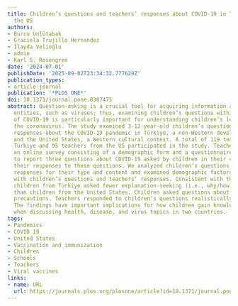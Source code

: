 ```yaml
---
title: Children’s questions and teachers’ responses about COVID-19 in Türkiye and
  the US
authors:
- Burcu Ünlütabak
- Graciela Trujillo Hernandez
- İlayda Velioğlu
- admin
- Karl S. Rosengren
date: '2024-07-01'
publishDate: '2025-09-02T23:34:32.777629Z'
publication_types:
- article-journal
publication: '*PLOS ONE*'
doi: 10.1371/journal.pone.0307475
abstract: Question-asking is a crucial tool for acquiring information about unseen
  entities, such as viruses; thus, examining children’s questions within the context
  of COVID-19 is particularly important for understanding children’s learning about
  the coronavirus. The study examined 3-12-year-old children’s questions and teachers’
  responses about the COVID-19 pandemic in Türkiye, a non-Western developing context,
  and the United States, a Western cultural context. A total of 119 teachers from
  Türkiye and 95 teachers from the US participated in the study. Teachers completed
  an online survey consisting of a demographic form and a questionnaire asking them
  to report three questions about COVID-19 asked by children in their classrooms and
  their responses to these questions. We analyzed children’s questions and teachers’
  responses for their type and content and examined demographic factors associated
  with children’s questions and teachers’ responses. Consistent with the literature,
  children from Türkiye asked fewer explanation-seeking (i.e., why/how) questions
  than children from the United States. Children asked questions about viruses and
  precautions. Teachers responded to children’s questions realistically in both countries.
  The findings have important implications for how children gain knowledge from teachers
  when discussing health, disease, and virus topics in two countries.
tags:
- Pandemics
- COVID 19
- United States
- Vaccination and immunization
- Children
- Schools
- Teachers
- Viral vaccines
links:
- name: URL
  url: https://journals.plos.org/plosone/article?id=10.1371/journal.pone.0307475
---
```

